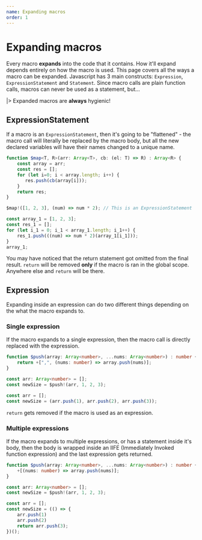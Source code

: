 ```yaml
---
name: Expanding macros
order: 1
---
```


# Expanding macros

Every macro **expands** into the code that it contains. How it'll expand depends entirely on how the macro is used. This page covers all the ways a macro can be expanded. Javascript has 3 main constructs: `Expression`, `ExpressionStatement` and `Statement`. Since macro calls are plain function calls, macros can never be used as a statement, but...

|> Expanded macros are **always** hygienic!

## ExpressionStatement

If a macro is an `ExpressionStatement`, then it's going to be "flattened" - the macro call will literally be replaced by the macro body, but all the new declared variables will have their names changed to a unique name.

```ts --Macro
function $map<T, R>(arr: Array<T>, cb: (el: T) => R) : Array<R> {
    const array = arr; 
    const res = [];
    for (let i=0; i < array.length; i++) {
       res.push(cb(array[i]));
    }
    return res;
}
```
```ts --Call
$map!([1, 2, 3], (num) => num * 2); // This is an ExpressionStatement
```
```js --Result
const array_1 = [1, 2, 3];
const res_1 = [];
for (let i_1 = 0; i_1 < array_1.length; i_1++) {
    res_1.push(((num) => num * 2)(array_1[i_1]));
}
array_1;
```

You may have noticed that the return statement got omitted from the final result. `return` will be removed **only** if the macro is ran in the global scope. Anywhere else and `return` will be there.

## Expression

Expanding inside an expression can do two different things depending on the what the macro expands to.

### Single expression

If the macro expands to a single expression, then the macro call is directly replaced with the expression.

```ts --Macro
function $push(array: Array<number>, ...nums: Array<number>) : number {
    return +[",", (nums: number) => array.push(nums)];
}
```
```ts --Call
const arr: Array<number> = [];
const newSize = $push!(arr, 1, 2, 3);
```
```js --Result
const arr = [];
const newSize = (arr.push(1), arr.push(2), arr.push(3));
```

`return` gets removed if the macro is used as an expression.

### Multiple expressions

If the macro expands to multiple expressions, or has a statement inside it's body, then the body is wrapped inside an IIFE (Immediately Invoked function expression) and the last expression gets returned.

```ts --Macro
function $push(array: Array<number>, ...nums: Array<number>) : number {
    +[(nums: number) => array.push(nums)];
}
```
```ts --Call
const arr: Array<number> = [];
const newSize = $push!(arr, 1, 2, 3);
```
```js --Result
const arr = [];
const newSize = (() => {
    arr.push(1)
    arr.push(2)
    return arr.push(3);
})();
```

